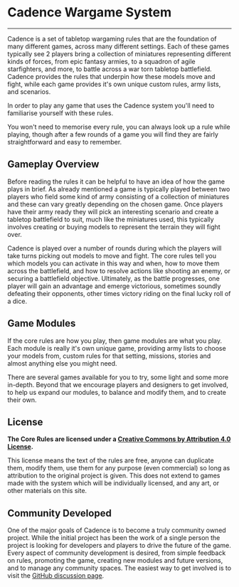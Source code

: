 # Cadence Wargame System

---

Cadence is a set of tabletop wargaming rules that are the foundation of many different games, across many different settings. Each of these games typically see 2 players bring a collection of miniatures representing different kinds of forces, from epic fantasy armies, to a squadron of agile starfighters, and more, to battle across a war torn tabletop battlefield. Cadence provides the rules that underpin how these models move and fight, while each game provides it's own unique custom rules, army lists, and scenarios.

In order to play any game that uses the Cadence system you'll need to familiarise yourself with these rules. 

You won't need to memorise every rule, you can always look up a rule while playing, though after a few rounds of a game you will find they are fairly straightforward and easy to remember.

## Gameplay Overview

Before reading the rules it can be helpful to have an idea of how the game plays in brief. As already mentioned a game is typically played between two players who field some kind of army consisting of a collection of miniatures and these can vary greatly depending on the chosen game. Once players have their army ready they will pick an interesting scenario and create a tabletop battlefield to suit, much like the miniatures used, this typically involves creating or buying models to represent the terrain they will fight over.

Cadence is played over a number of rounds during which the players will take turns picking out models to move and fight. The core rules tell you which models you can activate in this way and when, how to move them across the battlefield, and how to resolve actions like shooting an enemy, or securing a battlefield objective. Ultimately, as the battle progresses, one player will gain an advantage and emerge victorious, sometimes soundly defeating their opponents, other times victory riding on the final lucky roll of a dice.

## Game Modules

If the core rules are how you play, then game modules are what you play. Each module is really it's own unique game, providing army lists to choose your models from, custom rules for that setting, missions, stories and almost anything else you might need.

There are several games available for you to try, some light and some more in-depth. Beyond that we encourage players and designers to get involved, to help us expand our modules, to balance and modify them, and to create their own.

## License

**The Core Rules are licensed under a [Creative Commons by Attribution 4.0 License](https://creativecommons.org/licenses/by/4.0/).**

This license means the text of the rules are free, anyone can duplicate them, modify them, use them for any purpose (even commercial) so long as attribution to the original project is given. This does not extend to games made with the system which will be individually licensed, and any art, or other materials on this site.

## Community Developed

One of the major goals of Cadence is to become a truly community owned project. While the initial project has been the work of a single person the project is looking for developers and players to drive the future of the game. Every aspect of community development is desired, from simple feedback on rules, promoting the game, creating new modules and future versions, and to manage any community spaces. The easiest way to get involved is to visit the [GitHub discussion page](https://github.com/open-source-tabletop/cadence/discussions).
